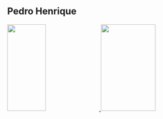 ## Pedro Henrique

<div>
  <a href="https://github.com/phss-henrique"/>
  <img height="200em" width="42%" src="https://github-readme-stats.vercel.app/api?username=phss-henrique&show_icons=true&theme=transparent" />
  <img height="200em"  width="50%" src="https://github-readme-stats.vercel.app/api/top-langs/?username=phss-henrique&show_icons=true&theme=transparent" />
</div>
